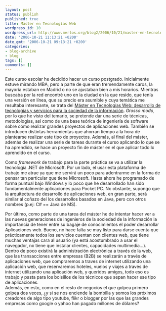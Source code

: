 ```yaml
---
layout: post
status: publish
published: true
title: Máster en Tecnologías Web
wordpress_id: 10
wordpress_url: http://www.merlos.org/blog2/2006/10/21/master-en-tecnologias-web/
date: '2006-10-21 11:13:21 +0200'
date_gmt: '2006-10-21 09:13:21 +0200'
categories:
- blog-archive
- blog
tags: []
comments: []
---
```

<p>Este curso escolar he decidido hacer un curso postgrado. Inicialmente estuve mirando MBA, pero a parte de que eran tremendamente caros, la mayoría estaban en Madrid o no se ajustaban bien a mis horarios. Mientras buscaba por la red encontré uno en la ciudad en la que resido, que tenía una versión en línea, que su precio era asumible y cuya temática me resultaba interesante, se trata del <a href="http://master.grupolouise.com/">Máster en Tecnologías Web: desarrollo de tecnologías y servicios para la sociedad de la información</a>. <em>Grosso modo</em>, por lo que he visto del temario, se pretende dar una serie de técnicas, metodologías, así como de una base teórica de ingeniería de software sobre cómo realizar grandes proyectos de aplicaciones web. También se introducen distintas herramientas que ahorran tiempo a la hora de plantearse realizar este tipo de proyectos. Además, al final del máster, además de realizar una serie de tareas durante el curso aplicando lo que se ha aprendido, se hace un proyecto fin de máster en el que aplicar todo lo aprendido en el curso.</p>
<p>Como <em>framework </em>de trabajo para la parte práctica se va a utilizar la tecnología .NET de Microsoft. Por un lado, el usar esta plataforma de trabajo me atrae ya que me servirá un poco para adentrarme en la forma de pensar tan particular que tiene Microsoft. Hasta ahora he programado de forma puntual bajo Windows y lo poco que he desarrollado han sido fundamentalmente aplicaciones para Pocket PC. No obstante, supongo que la arquitectura de desarrollo de aplicaciones web, en gran parte, será similar al coñazo del los desarrollos basados en Java, pero con otros nombres (p.ej: C# == Java de MS).</p>
<p>Por último, como parte de una tarea del máster he de intentar hacer ver a las nuevas generaciones de ingenieros de la sociedad de la información la importancia de tener entre su bagaje de conocimientos el poder desarrollar Aplicaciones web. Bueno, no hace falta se muy listo para darse cuenta que prácticamente todos los servicios cuentan con clientes web, que tiene muchas ventajas cara al usuario (ya está acostumbrado a usar el navegador, no tiene que instalar clientes, capacidades multimedia...). Dentro de poco existirá la administración electrónica a través de la web, que las transacciones entre empresas (B2B) se realizarán  a través de aplicaciones web, que compraremos a traves de internet utilizando una aplicación web, que reservaremos hoteles, vuelos y viajes a través de internet utilizando una aplicación web, y queridos amigos, todo eso es trabajo y pasta para los bolsillos de los técnicos que sepan hacer ese tipo de aplicaciones.<br />
Además, en esto,  como en el resto de negocios el que golpea primero golpea dos veces, ¿y si se nos enciende la bombilla y somos los próximos creadores de algo tipo youtube, flikr o blogger por las que las grandes empresas como google o  yahoo han pagado millones de dólares?</p>
